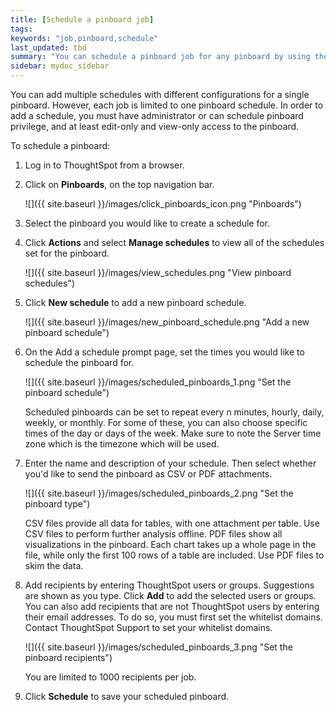 ```yaml
---
title: [Schedule a pinboard job]
tags:
keywords: "job,pinboard,schedule"
last_updated: tbd
summary: "You can schedule a pinboard job for any pinboard by using the Add a schedule prompt page."
sidebar: mydoc_sidebar
---
```

You can add multiple schedules with different configurations for a single pinboard. However, each job is limited to one pinboard schedule. In order to add a schedule, you must have administrator or can schedule pinboard privilege, and at least edit-only and view-only access to the pinboard.

To schedule a pinboard:

1. Log in to ThoughtSpot from a browser.
2. Click on **Pinboards**, on the top navigation bar.

     ![]({{ site.baseurl }}/images/click_pinboards_icon.png "Pinboards")

3. Select the pinboard you would like to create a schedule for.
4. Click **Actions** and select **Manage schedules** to view all of the schedules set for the pinboard.

     ![]({{ site.baseurl }}/images/view_schedules.png "View pinboard schedules")

5. Click **New schedule** to add a new pinboard schedule.

     ![]({{ site.baseurl }}/images/new_pinboard_schedule.png "Add a new pinboard schedule")

6. On the Add a schedule prompt page, set the times you would like to schedule the pinboard for.

     ![]({{ site.baseurl }}/images/scheduled_pinboards_1.png "Set the pinboard schedule")

    Scheduled pinboards can be set to repeat every n minutes, hourly, daily, weekly, or monthly. For some of these, you can also choose specific times of the day or days of the week. Make sure to note the Server time zone which is the timezone which will be used.

7. Enter the name and description of your schedule. Then select whether you'd like to send the pinboard as CSV or PDF attachments.

     ![]({{ site.baseurl }}/images/scheduled_pinboards_2.png "Set the pinboard type")

    CSV files provide all data for tables, with one attachment per table. Use CSV files to perform further analysis offline. PDF files show all visualizations in the pinboard. Each chart takes up a whole page in the file, while only the first 100 rows of a table are included. Use PDF files to skim the data.

8. Add recipients by entering ThoughtSpot users or groups. Suggestions are shown as you type. Click **Add** to add the selected users or groups. You can also add recipients that are not ThoughtSpot users by entering their email addresses. To do so, you must first set the whitelist domains. Contact ThoughtSpot Support to set your whitelist domains.

     ![]({{ site.baseurl }}/images/scheduled_pinboards_3.png "Set the pinboard recipients")

    You are limited to 1000 recipients per job.

9. Click **Schedule** to save your scheduled pinboard.
